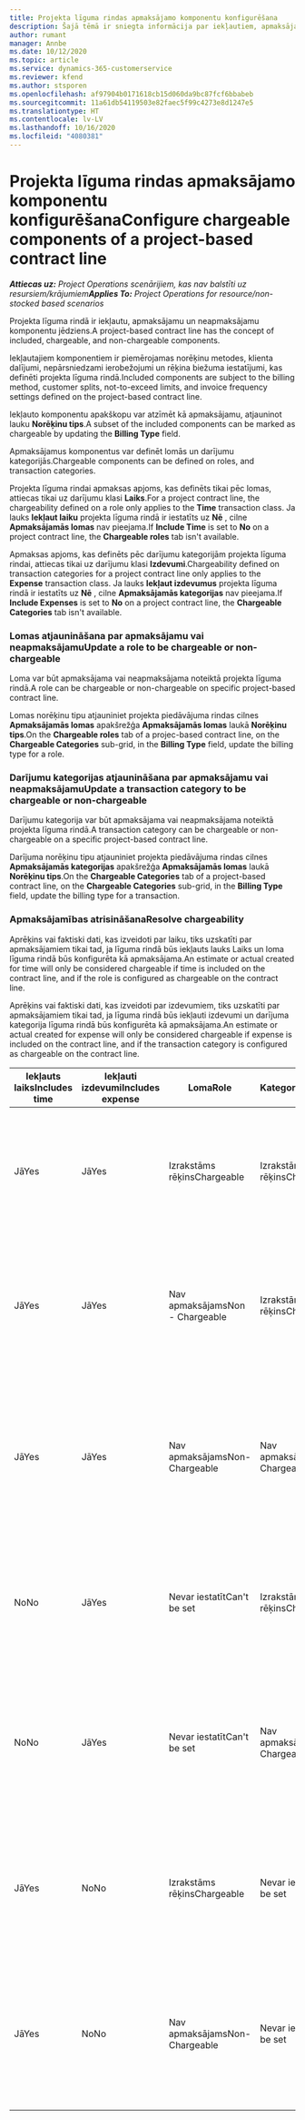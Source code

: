 ```yaml
---
title: Projekta līguma rindas apmaksājamo komponentu konfigurēšana
description: Šajā tēmā ir sniegta informācija par iekļautiem, apmaksājamiem un neapmaksājamiem komponentiem līguma rindās.
author: rumant
manager: Annbe
ms.date: 10/12/2020
ms.topic: article
ms.service: dynamics-365-customerservice
ms.reviewer: kfend
ms.author: stsporen
ms.openlocfilehash: af97904b0171618cb15d060da9bc87fcf6bbabeb
ms.sourcegitcommit: 11a61db54119503e82faec5f99c4273e8d1247e5
ms.translationtype: HT
ms.contentlocale: lv-LV
ms.lasthandoff: 10/16/2020
ms.locfileid: "4080381"
---
```

# <a name="configure-chargeable-components-of-a-project-based-contract-line"></a><span data-ttu-id="523e5-103">Projekta līguma rindas apmaksājamo komponentu konfigurēšana</span><span class="sxs-lookup"><span data-stu-id="523e5-103">Configure chargeable components of a project-based contract line</span></span>

<span data-ttu-id="523e5-104">_**Attiecas uz:** Project Operations scenārijiem, kas nav balstīti uz resursiem/krājumiem_</span><span class="sxs-lookup"><span data-stu-id="523e5-104">_**Applies To:** Project Operations for resource/non-stocked based scenarios_</span></span>

<span data-ttu-id="523e5-105">Projekta līguma rindā ir iekļautu, apmaksājamu un neapmaksājamu komponentu jēdziens.</span><span class="sxs-lookup"><span data-stu-id="523e5-105">A project-based contract line has the concept of included, chargeable, and non-chargeable components.</span></span>

<span data-ttu-id="523e5-106">Iekļautajiem komponentiem ir piemērojamas norēķinu metodes, klienta dalījumi, nepārsniedzami ierobežojumi un rēķina biežuma iestatījumi, kas definēti projekta līguma rindā.</span><span class="sxs-lookup"><span data-stu-id="523e5-106">Included components are subject to the billing method, customer splits, not-to-exceed limits, and invoice frequency settings defined on the project-based contract line.</span></span>

<span data-ttu-id="523e5-107">Iekļauto komponentu apakškopu var atzīmēt kā apmaksājamu, atjauninot lauku **Norēķinu tips**.</span><span class="sxs-lookup"><span data-stu-id="523e5-107">A subset of the included components can be marked as chargeable by updating the **Billing Type** field.</span></span>

<span data-ttu-id="523e5-108">Apmaksājamus komponentus var definēt lomās un darījumu kategorijās.</span><span class="sxs-lookup"><span data-stu-id="523e5-108">Chargeable components can be defined on roles, and transaction categories.</span></span>

<span data-ttu-id="523e5-109">Projekta līguma rindai apmaksas apjoms, kas definēts tikai pēc lomas, attiecas tikai uz darījumu klasi **Laiks**.</span><span class="sxs-lookup"><span data-stu-id="523e5-109">For a project contract line, the chargeability defined on a role only applies to the **Time** transaction class.</span></span> <span data-ttu-id="523e5-110">Ja lauks **Iekļaut laiku** projekta līguma rindā ir iestatīts uz **Nē** , cilne **Apmaksājamās lomas** nav pieejama.</span><span class="sxs-lookup"><span data-stu-id="523e5-110">If **Include Time** is set to **No** on a project contract line, the **Chargeable roles** tab isn't available.</span></span>

<span data-ttu-id="523e5-111">Apmaksas apjoms, kas definēts pēc darījumu kategorijām projekta līguma rindai, attiecas tikai uz darījumu klasi **Izdevumi**.</span><span class="sxs-lookup"><span data-stu-id="523e5-111">Chargeability defined on transaction categories for a project contract line only applies to the **Expense** transaction class.</span></span> <span data-ttu-id="523e5-112">Ja lauks **Iekļaut izdevumus** projekta līguma rindā ir iestatīts uz **Nē** , cilne **Apmaksājamās kategorijas** nav pieejama.</span><span class="sxs-lookup"><span data-stu-id="523e5-112">If **Include Expenses** is set to **No** on a project contract line, the **Chargeable Categories** tab isn't available.</span></span>

### <a name="update-a-role-to-be-chargeable-or-non-chargeable"></a><span data-ttu-id="523e5-113">Lomas atjaunināšana par apmaksājamu vai neapmaksājamu</span><span class="sxs-lookup"><span data-stu-id="523e5-113">Update a role to be chargeable or non-chargeable</span></span>

<span data-ttu-id="523e5-114">Loma var būt apmaksājama vai neapmaksājama noteiktā projekta līguma rindā.</span><span class="sxs-lookup"><span data-stu-id="523e5-114">A role can be chargeable or non-chargeable on specific project-based contract line.</span></span>

<span data-ttu-id="523e5-115">Lomas norēķinu tipu atjauniniet projekta piedāvājuma rindas cilnes **Apmaksājamās lomas** apakšrežģa **Apmaksājamās lomas** laukā **Norēķinu tips**.</span><span class="sxs-lookup"><span data-stu-id="523e5-115">On the **Chargeable roles** tab of a projec-based contract line, on the **Chargeable Categories** sub-grid, in the **Billing Type** field, update the billing type for a role.</span></span>

### <a name="update-a-transaction-category-to-be-chargeable-or-non-chargeable"></a><span data-ttu-id="523e5-116">Darījumu kategorijas atjaunināšana par apmaksājamu vai neapmaksājamu</span><span class="sxs-lookup"><span data-stu-id="523e5-116">Update a transaction category to be chargeable or non-chargeable</span></span>

<span data-ttu-id="523e5-117">Darījumu kategorija var būt apmaksājama vai neapmaksājama noteiktā projekta līguma rindā.</span><span class="sxs-lookup"><span data-stu-id="523e5-117">A transaction category can be chargeable or non-chargeable on a specific project-based contract line.</span></span>

<span data-ttu-id="523e5-118">Darījuma norēķinu tipu atjauniniet projekta piedāvājuma rindas cilnes **Apmaksājamās kategorijas** apakšrežģa **Apmaksājamās lomas** laukā **Norēķinu tips**.</span><span class="sxs-lookup"><span data-stu-id="523e5-118">On the **Chargeable Categories** tab of a project-based contract line, on the **Chargeable Categories** sub-grid, in the **Billing Type** field, update the billing type for a transaction.</span></span>

### <a name="resolve-chargeability"></a><span data-ttu-id="523e5-119">Apmaksājamības atrisināšana</span><span class="sxs-lookup"><span data-stu-id="523e5-119">Resolve chargeability</span></span>

<span data-ttu-id="523e5-120">Aprēķins vai faktiski dati, kas izveidoti par laiku, tiks uzskatīti par apmaksājamiem tikai tad, ja līguma rindā būs iekļauts lauks Laiks un loma līguma rindā būs konfigurēta kā apmaksājama.</span><span class="sxs-lookup"><span data-stu-id="523e5-120">An estimate or actual created for time will only be considered chargeable if time is included on the contract line, and if the role is configured as chargeable on the contract line.</span></span>

<span data-ttu-id="523e5-121">Aprēķins vai faktiski dati, kas izveidoti par izdevumiem, tiks uzskatīti par apmaksājamiem tikai tad, ja līguma rindā būs iekļauti izdevumi un darījuma kategorija līguma rindā būs konfigurēta kā apmaksājama.</span><span class="sxs-lookup"><span data-stu-id="523e5-121">An estimate or actual created for expense will only be considered chargeable if expense is included on the contract line, and if the transaction category is configured as chargeable on the contract line.</span></span>

| <span data-ttu-id="523e5-122">Iekļauts laiks</span><span class="sxs-lookup"><span data-stu-id="523e5-122">Includes time</span></span> | <span data-ttu-id="523e5-123">Iekļauti izdevumi</span><span class="sxs-lookup"><span data-stu-id="523e5-123">Includes expense</span></span> | <span data-ttu-id="523e5-124">Loma</span><span class="sxs-lookup"><span data-stu-id="523e5-124">Role</span></span> | <span data-ttu-id="523e5-125">Kategorija</span><span class="sxs-lookup"><span data-stu-id="523e5-125">Category</span></span> | <span data-ttu-id="523e5-126">Uzdevums</span><span class="sxs-lookup"><span data-stu-id="523e5-126">Task</span></span> |
| --- | --- | --- | --- | --- |
| <span data-ttu-id="523e5-127">Jā</span><span class="sxs-lookup"><span data-stu-id="523e5-127">Yes</span></span> | <span data-ttu-id="523e5-128">Jā</span><span class="sxs-lookup"><span data-stu-id="523e5-128">Yes</span></span> | <span data-ttu-id="523e5-129">Izrakstāms rēķins</span><span class="sxs-lookup"><span data-stu-id="523e5-129">Chargeable</span></span> | <span data-ttu-id="523e5-130">Izrakstāms rēķins</span><span class="sxs-lookup"><span data-stu-id="523e5-130">Chargeable</span></span> | <span data-ttu-id="523e5-131">Norēķini par laika faktiskajiem datiem: Apmaksājams</span><span class="sxs-lookup"><span data-stu-id="523e5-131">Billing on a time actual: Chargeable</span></span> </br><span data-ttu-id="523e5-132">Norēķinu veids par izdevumu faktiskajiem datiem: Apmaksājams</span><span class="sxs-lookup"><span data-stu-id="523e5-132">Billing type on an expense actual: Chargeable</span></span> |
| <span data-ttu-id="523e5-133">Jā</span><span class="sxs-lookup"><span data-stu-id="523e5-133">Yes</span></span> | <span data-ttu-id="523e5-134">Jā</span><span class="sxs-lookup"><span data-stu-id="523e5-134">Yes</span></span> | <span data-ttu-id="523e5-135">Nav apmaksājams</span><span class="sxs-lookup"><span data-stu-id="523e5-135">Non - Chargeable</span></span> | <span data-ttu-id="523e5-136">Izrakstāms rēķins</span><span class="sxs-lookup"><span data-stu-id="523e5-136">Chargeable</span></span> | <span data-ttu-id="523e5-137">Norēķini par laika faktiskajiem datiem: Nav apmaksājams</span><span class="sxs-lookup"><span data-stu-id="523e5-137">Billing on a time actual: Non-Chargeable</span></span> </br><span data-ttu-id="523e5-138">Norēķinu veids par izdevumu faktiskajiem datiem: Apmaksājams</span><span class="sxs-lookup"><span data-stu-id="523e5-138">Billing type on an expense actual: Chargeable</span></span> |
| <span data-ttu-id="523e5-139">Jā</span><span class="sxs-lookup"><span data-stu-id="523e5-139">Yes</span></span> | <span data-ttu-id="523e5-140">Jā</span><span class="sxs-lookup"><span data-stu-id="523e5-140">Yes</span></span> | <span data-ttu-id="523e5-141">Nav apmaksājams</span><span class="sxs-lookup"><span data-stu-id="523e5-141">Non-Chargeable</span></span> | <span data-ttu-id="523e5-142">Nav apmaksājams</span><span class="sxs-lookup"><span data-stu-id="523e5-142">Non-Chargeable</span></span> | <span data-ttu-id="523e5-143">Norēķini par laika faktiskajiem datiem: Nav apmaksājams</span><span class="sxs-lookup"><span data-stu-id="523e5-143">Billing on a time actual: Non-Chargeable</span></span> </br><span data-ttu-id="523e5-144">Norēķinu veids par izdevumu faktiskajiem datiem: Nav apmaksājams</span><span class="sxs-lookup"><span data-stu-id="523e5-144">Billing type on an expense actual: Non-Chargeable</span></span> |
| <span data-ttu-id="523e5-145">No</span><span class="sxs-lookup"><span data-stu-id="523e5-145">No</span></span> | <span data-ttu-id="523e5-146">Jā</span><span class="sxs-lookup"><span data-stu-id="523e5-146">Yes</span></span> | <span data-ttu-id="523e5-147">Nevar iestatīt</span><span class="sxs-lookup"><span data-stu-id="523e5-147">Can't be set</span></span> | <span data-ttu-id="523e5-148">Izrakstāms rēķins</span><span class="sxs-lookup"><span data-stu-id="523e5-148">Chargeable</span></span> | <span data-ttu-id="523e5-149">Norēķini par laika faktiskajiem datiem: Nav pieejams</span><span class="sxs-lookup"><span data-stu-id="523e5-149">Billing on a time actual: Not available</span></span> </br><span data-ttu-id="523e5-150">Norēķinu veids par izdevumu faktiskajiem datiem: Apmaksājams</span><span class="sxs-lookup"><span data-stu-id="523e5-150">Billing type on an expense actual:Chargeable</span></span> |
| <span data-ttu-id="523e5-151">No</span><span class="sxs-lookup"><span data-stu-id="523e5-151">No</span></span> | <span data-ttu-id="523e5-152">Jā</span><span class="sxs-lookup"><span data-stu-id="523e5-152">Yes</span></span> | <span data-ttu-id="523e5-153">Nevar iestatīt</span><span class="sxs-lookup"><span data-stu-id="523e5-153">Can't be set</span></span> | <span data-ttu-id="523e5-154">Nav apmaksājams</span><span class="sxs-lookup"><span data-stu-id="523e5-154">Non-Chargeable</span></span> | <span data-ttu-id="523e5-155">Norēķini par laika faktiskajiem datiem: Nav pieejams</span><span class="sxs-lookup"><span data-stu-id="523e5-155">Billing on a time actual: Not available</span></span> </br><span data-ttu-id="523e5-156">Norēķinu veids par izdevumu faktiskajiem datiem: Nav apmaksājams</span><span class="sxs-lookup"><span data-stu-id="523e5-156">Billing type on an expense actual: Non-chargeable</span></span> |
| <span data-ttu-id="523e5-157">Jā</span><span class="sxs-lookup"><span data-stu-id="523e5-157">Yes</span></span> | <span data-ttu-id="523e5-158">No</span><span class="sxs-lookup"><span data-stu-id="523e5-158">No</span></span> | <span data-ttu-id="523e5-159">Izrakstāms rēķins</span><span class="sxs-lookup"><span data-stu-id="523e5-159">Chargeable</span></span> | <span data-ttu-id="523e5-160">Nevar iestatīt</span><span class="sxs-lookup"><span data-stu-id="523e5-160">Can't be set</span></span> | <span data-ttu-id="523e5-161">Norēķini par laika faktiskajiem datiem: Apmaksājams</span><span class="sxs-lookup"><span data-stu-id="523e5-161">Billing on a time actual: Chargeable</span></span> </br><span data-ttu-id="523e5-162">Norēķinu veids par izdevumu faktiskajiem datiem: Nav pieejams</span><span class="sxs-lookup"><span data-stu-id="523e5-162">Billing type on an expense actual: Not available</span></span> |
| <span data-ttu-id="523e5-163">Jā</span><span class="sxs-lookup"><span data-stu-id="523e5-163">Yes</span></span> | <span data-ttu-id="523e5-164">No</span><span class="sxs-lookup"><span data-stu-id="523e5-164">No</span></span> | <span data-ttu-id="523e5-165">Nav apmaksājams</span><span class="sxs-lookup"><span data-stu-id="523e5-165">Non-Chargeable</span></span> | <span data-ttu-id="523e5-166">Nevar iestatīt</span><span class="sxs-lookup"><span data-stu-id="523e5-166">Can't be set</span></span> | <span data-ttu-id="523e5-167">Norēķini par laika faktiskajiem datiem: Nav apmaksājams</span><span class="sxs-lookup"><span data-stu-id="523e5-167">Billing on a time actual: Non-chargeable</span></span> </br> <span data-ttu-id="523e5-168">Norēķinu veids par izdevumu faktiskajiem datiem: Nav pieejams</span><span class="sxs-lookup"><span data-stu-id="523e5-168">Billing type on an expense actual: Not available</span></span> |
